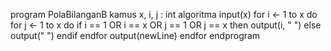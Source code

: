 program PolaBilanganB
kamus
    x, i, j : int
algoritma
    input(x)
    for i <- 1 to x do
        for j <- 1 to x do
            if i == 1 OR i == x OR j == 1 OR j == x then
				output(i, " ")
			else
				output("  ")
			endif
        endfor
        output(newLine)
    endfor
endprogram